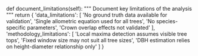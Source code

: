 def document_limitations(self):
    """
    Document key limitations of the analysis
    """
    return {
        'data_limitations': [
            'No ground truth data available for validation',
            'Single allometric equation used for all trees',
            'No species-specific parameters',
            'Crown overlap effects not validated'
        ],
        'methodology_limitations': [
            'Local maxima detection assumes visible tree tops',
            'Fixed window size may not suit all tree sizes',
            'DBH estimation relies on height-diameter relationship only'
        ]
    }